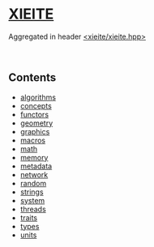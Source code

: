 # [XIEITE](https://github.com/Eczbek/xieite#readme)
Aggregated in header [<xieite/xieite.hpp>](../../include/xieite/xieite.hpp)

&nbsp;

## Contents
- [algorithms](./algorithms.md)
- [concepts](./concepts.md)
- [functors](./functors.md)
- [geometry](./geometry.md)
- [graphics](./graphics.md)
- [macros](./macros.md)
- [math](./math.md)
- [memory](./memory.md)
- [metadata](./metadata.md)
- [network](./network.md)
- [random](./random.md)
- [strings](./strings.md)
- [system](./system.md)
- [threads](./threads.md)
- [traits](./traits.md)
- [types](./types.md)
- [units](./units.md)
